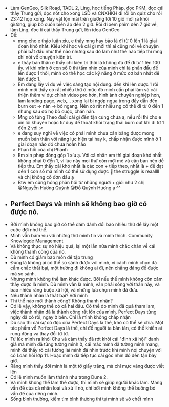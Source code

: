 - Làm GenGeo, Silk Road, TADL 2, Ling, học tiếng Pháp, đọc PKM, đọc cái thầy Trung gửi, đọc nốt cho xong LSD và CNXHKH đi rồi ôn quiz cho rồi
- 23:42 họp xong. Nay vật lộn mãi trên giường tới 10 giờ mới ra khỏi giường, giúp bố cuốn biến áp đến 2 giờ. Rồi đi xem phim đến 7 giờ về, làm Ling, đọc tí cái thầy Trung gửi, lên idea GenGeo
- Đề:
	- mng cho e thảo luận xíu, e thấy mng hay bảo là đi từ 0 lên 1 là giai đoạn khó nhất. Kiểu khi học về cái gì mới thì ai cũng nói về chuyện phải bắt đầu như thế nào nhưng sau đó làm như thế nào tiếp thì mng chỉ nói về chuyện kiên trì.
	- e thấy bản thân e thấy chỉ kiên trì thôi là không đủ để đi từ 1 lên 100 ấy. vì khi mình ở con số 0 thì tầm nhìn của mình chỉ là phấn đấu để lên được 1 thôi, mình có thể học các kỹ năng ở mức cơ bản nhất để lên được 1.
	- Em đang lấy ví dụ về việc sáng tạo nội dung. đến khi lên được 1 rồi mình mới thấy có rất nhiều thứ ở mức đó mình cần phải làm và cải thiện thêm ví dụ: chỉnh video pro hơn, hình ảnh chuyên nghiệp hơn, làm landing page, web,… xong lại bị ngợp ngụa trong đấy dẫn đến burn out -> nản -> bỏ ngang. Nên có rất nhiều ng có thể đi từ 0 đến 1 nhưng sau đó họ bỏ cuộc, chán nản.
	- Mng có từng Theo đuổi cái gì đến tận cùng chưa ạ, nếu rồi thì cho e xin lời khuyên hoặc tư duy để thoát khỏi trạng thái burn out khi đi từ 1 đến 2 với :<
	- e đang suy nghĩ về việc có phải mình chưa cân bằng được mong muốn bản thân với năng lực hiện tại hay k, chấp nhận được mình ở 1 giai đoạn nào đó chưa hoàn hảo
	- Phản hồi của chị Phanh
	- Em xin phép đóng góp 1 xíu ạ. Với cá nhân em thì giai đoạn khó nhất không phải 0 đến 1, vì lúc này mọi thứ còn mới mẻ và căn bản nên dễ tiếp thu. Em thấy cái khó nhất là các con + tiếp theo, nhất là + để đạt đến 1 con số mà mình có thể sử dụng được 🥹 the struggle is reaallll và chị không cô đơn đâu ạ
	- Btw em cũng hóng phản hồi từ những người + giỏi như 2 chị @Nguyễn Hương Quỳnh @Đỗ Quỳnh Hương ạ ^^
- ## Perfect Days và mình sẽ không bao giờ có được nó.
- Bởi mình không bao giờ có thể dám đánh đổi bao nhiêu thứ để lấy một cuộc đời như thế.
- Mình vẫn bám víu với những thứ mình tin và mình thích. Community Knowlegde Management
- Và không thực sự nó hiệu quả, lại một lần nữa mình chắc chắn về cái không thành công của nó.
- Dù mình có giảm bao môn để tập trung
- Đúng là không ai có thể so sánh được với mình, vì cách mình chọn đã cầm chắc thất bại, một hướng đi không ai đi, nên chẳng đáng để được mà so sánh.
- Nhưng mình không thể làm khác được. Bởi nếu thế mình không còn cảm thấy được là mình. Dù mình vẫn là mình, vẫn phải sống với thân này, và bao nhiêu ràng buộc xã hội, và những lựa chọn mình đã đưa.
- Nếu thành nhân là thất bại? Với mình
- Thì thế nào mới thành công? Không thành nhân?
- Có lẽ vậy, không thể có cả hai đâu. Có thể do mình đã quá tham lam, việc thành nhân đã là thành công rất lớn của mình. Perfect Days từng ngày đã có rồi, ngay ở bên. Chỉ là mình không chấp nhận
- Dù sao thì cái sự cô độc của Perfect Days là thế, khó có thể sẻ chia. Một tác phẩm về Perfect Days là thế, chỉ để người ta bàn tán, có thể khiến ai rung động và thay đổi từ từ.
- Từ lúc mình ra khỏi Chu và cảm thấy đã rớt khỏi cái "đỉnh xã hội" danh giá mà mình đã từng tưởng mình ở, cái mác mình đã tưởng mình mang, mình đã thấy rõ cái tương lai mình đã nhìn trước khi mình nói chuyện với cô Loan hồi lớp 11. Hoặc mình đã tiếp tục cái góc nhìn đó đến tận bây giờ.
- Rằng mình thấy đời mình là một tờ giấy trắng, mà chỉ mực vàng được viết lên
- Có lẽ mình muốn làm thánh như trong Dune 2.
- Và mình không thể làm thế được, thì mình sẽ giúp người khác làm. Mang vấn đề của cả nhân loại và xử lí nó, chỉ bởi mình không thể buông bỏ vấn đề của riêng mình.
- Sống bình thường, kiếm tìm bình thường thì tự mình sẽ vò chết mình